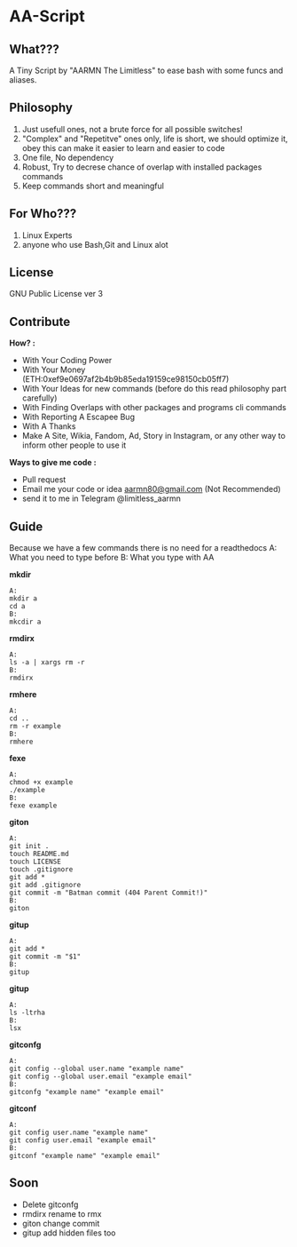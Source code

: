 ﻿# AA-Script

## What???
A Tiny Script by "AARMN The Limitless" to ease bash with some funcs and aliases.

## Philosophy
 1. Just usefull ones, not a brute force for all possible switches!
 2. "Complex" and "Repetitve" ones only, life is short, we should optimize it, obey this can make it easier to learn and easier to code 
 3. One file, No dependency
 4. Robust, Try to decrese chance of overlap with installed packages commands 
 5. Keep commands short and meaningful

## For Who???
 1. Linux Experts
 2. anyone who use Bash,Git and Linux alot

## License
GNU Public License ver 3

## Contribute
**How? :**
 - With Your Coding Power 
 - With Your Money (ETH:0xef9e0697af2b4b9b85eda19159ce98150cb05ff7)
 - With Your Ideas for new commands (before do this read philosophy part carefully)
 - With Finding Overlaps with other packages and programs cli commands
 - With Reporting A Escapee Bug
 - With A Thanks
 - Make A Site, Wikia, Fandom, Ad, Story in Instagram, or any other way to inform other people to use it

**Ways to give me code :**
 - Pull request
 - Email me your code or idea aarmn80@gmail.com (Not Recommended)
 - send it to me in Telegram @limitless_aarmn

## Guide
Because we have a few commands there is no need for a readthedocs 
A: What you need to type before 
B: What you type with AA

**mkdir**

    A:
    mkdir a
    cd a
    B:
    mkcdir a

**rmdirx**

    A:
    ls -a | xargs rm -r
    B:
    rmdirx

**rmhere**

    A:
    cd ..
    rm -r example
    B:
    rmhere

**fexe**

    A:
    chmod +x example
    ./example
    B:
    fexe example

**giton**

    A:
    git init .
    touch README.md
    touch LICENSE
    touch .gitignore
    git add *
    git add .gitignore
    git commit -m "Batman commit (404 Parent Commit!)"
    B:
    giton

**gitup**

    A:
    git add *
    git commit -m "$1"
    B:
    gitup

**gitup**

    A:
    ls -ltrha
    B:
    lsx

**gitconfg**

    A:
    git config --global user.name "example name"
    git config --global user.email "example email"
    B:
    gitconfg "example name" "example email"

**gitconf**

    A:
    git config user.name "example name"
    git config user.email "example email"
    B:
    gitconf "example name" "example email"

## Soon
 - Delete gitconfg
 - rmdirx rename to rmx
 - giton change commit
 - gitup add hidden files too

